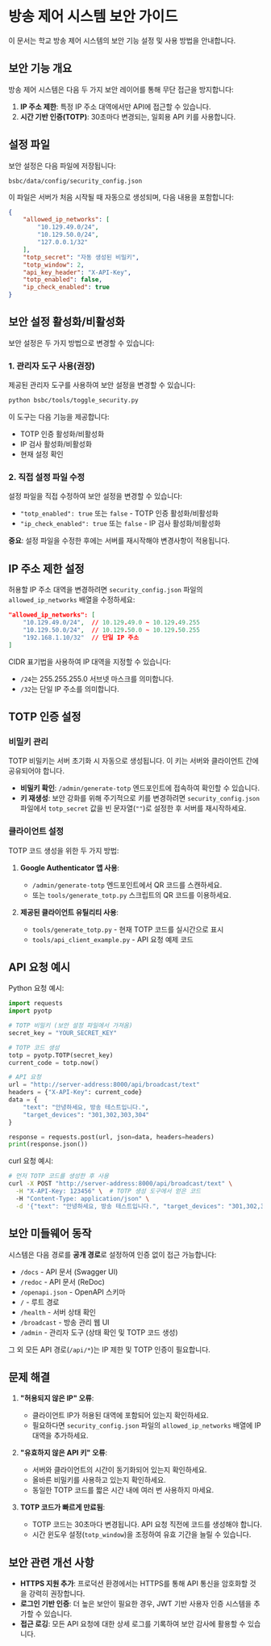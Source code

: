 # 방송 제어 시스템 보안 가이드

이 문서는 학교 방송 제어 시스템의 보안 기능 설정 및 사용 방법을 안내합니다.

## 보안 기능 개요

방송 제어 시스템은 다음 두 가지 보안 레이어를 통해 무단 접근을 방지합니다:

1. **IP 주소 제한**: 특정 IP 주소 대역에서만 API에 접근할 수 있습니다.
2. **시간 기반 인증(TOTP)**: 30초마다 변경되는, 일회용 API 키를 사용합니다.

## 설정 파일

보안 설정은 다음 파일에 저장됩니다:
```
bsbc/data/config/security_config.json
```

이 파일은 서버가 처음 시작될 때 자동으로 생성되며, 다음 내용을 포함합니다:

```json
{
    "allowed_ip_networks": [
        "10.129.49.0/24",
        "10.129.50.0/24",
        "127.0.0.1/32"
    ],
    "totp_secret": "자동 생성된 비밀키",
    "totp_window": 2,
    "api_key_header": "X-API-Key",
    "totp_enabled": false,
    "ip_check_enabled": true
}
```

## 보안 설정 활성화/비활성화

보안 설정은 두 가지 방법으로 변경할 수 있습니다:

### 1. 관리자 도구 사용(권장)

제공된 관리자 도구를 사용하여 보안 설정을 변경할 수 있습니다:

```bash
python bsbc/tools/toggle_security.py
```

이 도구는 다음 기능을 제공합니다:
- TOTP 인증 활성화/비활성화
- IP 검사 활성화/비활성화
- 현재 설정 확인

### 2. 직접 설정 파일 수정

설정 파일을 직접 수정하여 보안 설정을 변경할 수 있습니다:
- `"totp_enabled": true` 또는 `false` - TOTP 인증 활성화/비활성화
- `"ip_check_enabled": true` 또는 `false` - IP 검사 활성화/비활성화

**중요**: 설정 파일을 수정한 후에는 서버를 재시작해야 변경사항이 적용됩니다.

## IP 주소 제한 설정

허용할 IP 주소 대역을 변경하려면 `security_config.json` 파일의 `allowed_ip_networks` 배열을 수정하세요:

```json
"allowed_ip_networks": [
    "10.129.49.0/24",  // 10.129.49.0 ~ 10.129.49.255
    "10.129.50.0/24",  // 10.129.50.0 ~ 10.129.50.255
    "192.168.1.10/32"  // 단일 IP 주소
]
```

CIDR 표기법을 사용하여 IP 대역을 지정할 수 있습니다:
- `/24`는 255.255.255.0 서브넷 마스크를 의미합니다.
- `/32`는 단일 IP 주소를 의미합니다.

## TOTP 인증 설정

### 비밀키 관리

TOTP 비밀키는 서버 초기화 시 자동으로 생성됩니다. 이 키는 서버와 클라이언트 간에 공유되어야 합니다.

* **비밀키 확인**: `/admin/generate-totp` 엔드포인트에 접속하여 확인할 수 있습니다.
* **키 재생성**: 보안 강화를 위해 주기적으로 키를 변경하려면 `security_config.json` 파일에서 `totp_secret` 값을 빈 문자열(`""`)로 설정한 후 서버를 재시작하세요.

### 클라이언트 설정

TOTP 코드 생성을 위한 두 가지 방법:

1. **Google Authenticator 앱 사용**:
   - `/admin/generate-totp` 엔드포인트에서 QR 코드를 스캔하세요.
   - 또는 `tools/generate_totp.py` 스크립트의 QR 코드를 이용하세요.

2. **제공된 클라이언트 유틸리티 사용**:
   - `tools/generate_totp.py` - 현재 TOTP 코드를 실시간으로 표시
   - `tools/api_client_example.py` - API 요청 예제 코드

## API 요청 예시

Python 요청 예시:

```python
import requests
import pyotp

# TOTP 비밀키 (보안 설정 파일에서 가져옴)
secret_key = "YOUR_SECRET_KEY"

# TOTP 코드 생성
totp = pyotp.TOTP(secret_key)
current_code = totp.now()

# API 요청
url = "http://server-address:8000/api/broadcast/text"
headers = {"X-API-Key": current_code}
data = {
    "text": "안녕하세요, 방송 테스트입니다.",
    "target_devices": "301,302,303,304"
}

response = requests.post(url, json=data, headers=headers)
print(response.json())
```

curl 요청 예시:

```bash
# 먼저 TOTP 코드를 생성한 후 사용
curl -X POST "http://server-address:8000/api/broadcast/text" \
  -H "X-API-Key: 123456" \  # TOTP 생성 도구에서 얻은 코드
  -H "Content-Type: application/json" \
  -d '{"text": "안녕하세요, 방송 테스트입니다.", "target_devices": "301,302,303,304"}'
```

## 보안 미들웨어 동작

시스템은 다음 경로를 **공개 경로**로 설정하여 인증 없이 접근 가능합니다:
- `/docs` - API 문서 (Swagger UI)
- `/redoc` - API 문서 (ReDoc)
- `/openapi.json` - OpenAPI 스키마
- `/` - 루트 경로
- `/health` - 서버 상태 확인
- `/broadcast` - 방송 관리 웹 UI
- `/admin` - 관리자 도구 (상태 확인 및 TOTP 코드 생성)

그 외 모든 API 경로(`/api/*`)는 IP 제한 및 TOTP 인증이 필요합니다.

## 문제 해결

1. **"허용되지 않은 IP" 오류**:
   - 클라이언트 IP가 허용된 대역에 포함되어 있는지 확인하세요.
   - 필요하다면 `security_config.json` 파일의 `allowed_ip_networks` 배열에 IP 대역을 추가하세요.

2. **"유효하지 않은 API 키" 오류**:
   - 서버와 클라이언트의 시간이 동기화되어 있는지 확인하세요.
   - 올바른 비밀키를 사용하고 있는지 확인하세요.
   - 동일한 TOTP 코드를 짧은 시간 내에 여러 번 사용하지 마세요.

3. **TOTP 코드가 빠르게 만료됨**:
   - TOTP 코드는 30초마다 변경됩니다. API 요청 직전에 코드를 생성해야 합니다.
   - 시간 윈도우 설정(`totp_window`)을 조정하여 유효 기간을 늘릴 수 있습니다.

## 보안 관련 개선 사항

* **HTTPS 지원 추가**: 프로덕션 환경에서는 HTTPS를 통해 API 통신을 암호화할 것을 강력히 권장합니다.
* **로그인 기반 인증**: 더 높은 보안이 필요한 경우, JWT 기반 사용자 인증 시스템을 추가할 수 있습니다.
* **접근 로깅**: 모든 API 요청에 대한 상세 로그를 기록하여 보안 감사에 활용할 수 있습니다. 
